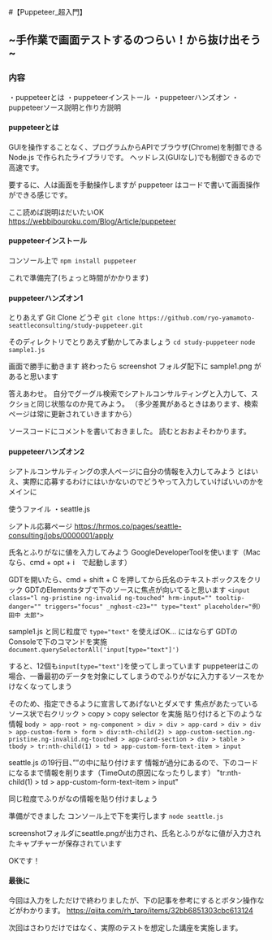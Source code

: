 #【Puppeteer_超入門】
## ~手作業で画面テストするのつらい！から抜け出そう~

### 内容
・puppeteerとは
・puppeteerインストール
・puppeteerハンズオン
・puppeteerソース説明と作り方説明

#### puppeteerとは
GUIを操作することなく、プログラムからAPIでブラウザ(Chrome)を制御できる Node.js で作られたライブラリです。
ヘッドレス(GUIなし)でも制御できるので高速です。

要するに、人は画面を手動操作しますが puppeteer はコードで書いて画面操作ができる感じです。

ここ読めば説明はだいたいOK
https://webbibouroku.com/Blog/Article/puppeteer

#### puppeteerインストール
コンソール上で
`npm install puppeteer`

これで準備完了(ちょっと時間がかかります)

#### puppeteerハンズオン1
とりあえず Git Clone どうぞ
`git clone https://github.com/ryo-yamamoto-seattleconsulting/study-puppeteer.git`

そのディレクトリでとりあえず動かしてみましょう
`cd study-puppeteer`
`node sample1.js`

画面で勝手に動きます
終わったら screenshot フォルダ配下に sample1.png があると思います

答えあわせ。
自分でグーグル検索でシアトルコンサルティングと入力して、スクショと同じ状態なのか見てみよう。
（多少差異があるときはあります、検索ページは常に更新されていきますから）

ソースコードにコメントを書いておきました。
読むとおおよそわかります。

#### puppeteerハンズオン2
シアトルコンサルティングの求人ページに自分の情報を入力してみよう
とはいえ、実際に応募するわけにはいかないのでどうやって入力していけばいいのかをメインに

使うファイル
・seattle.js

シアトル応募ページ
https://hrmos.co/pages/seattle-consulting/jobs/0000001/apply

氏名とふりがなに値を入力してみよう
GoogleDeveloperToolを使います（Macなら、cmd + opt + i　で起動します）

GDTを開いたら、cmd + shift + C を押してから氏名のテキストボックスをクリック
GDTのElementsタブで下のソースに焦点が向いてると思います
```<input class="l ng-pristine ng-invalid ng-touched" hrm-input="" tooltip-danger="" triggers="focus" _nghost-c23="" type="text" placeholder="例）田中 太郎">```

sample1.js と同じ粒度で `type="text"` を使えばOK... にはならず
GDTのConsoleで下のコマンドを実施
`document.querySelectorAll('input[type="text"]')`

すると、12個も```input[type="text"]```を使ってしまっています
puppeteerはこの場合、一番最初のデータを対象にしてしまうのでふりがなに入力するソースをかけなくなってしまう

そのため、指定できるように宣言してあげないとダメです
焦点があたっているソース状で右クリック > copy > copy selector を実施
貼り付けると下のような情報
```body > app-root > ng-component > div > div > app-card > div > div > app-custom-form > form > div:nth-child(2) > app-custom-section.ng-pristine.ng-invalid.ng-touched > app-card-section > div > table > tbody > tr:nth-child(1) > td > app-custom-form-text-item > input```

seattle.js の19行目、””の中に貼り付けます
情報が過分にあるので、下のコードになるまで情報を削ります（TimeOutの原因になったりします）
"tr:nth-child(1) > td > app-custom-form-text-item > input"

同じ粒度でふりがなの情報を貼り付けましょう

準備ができました
コンソール上で下を実行します
`node seattle.js`

screenshotフォルダにseattle.pngが出力され、氏名とふりがなに値が入力されたキャプチャーが保存されています

OKです！

#### 最後に
今回は入力をしただけで終わりましたが、下の記事を参考にするとボタン操作などがわかります。
https://qiita.com/rh_taro/items/32bb6851303cbc613124

次回はさわりだけではなく、実際のテストを想定した講座を実施します。
